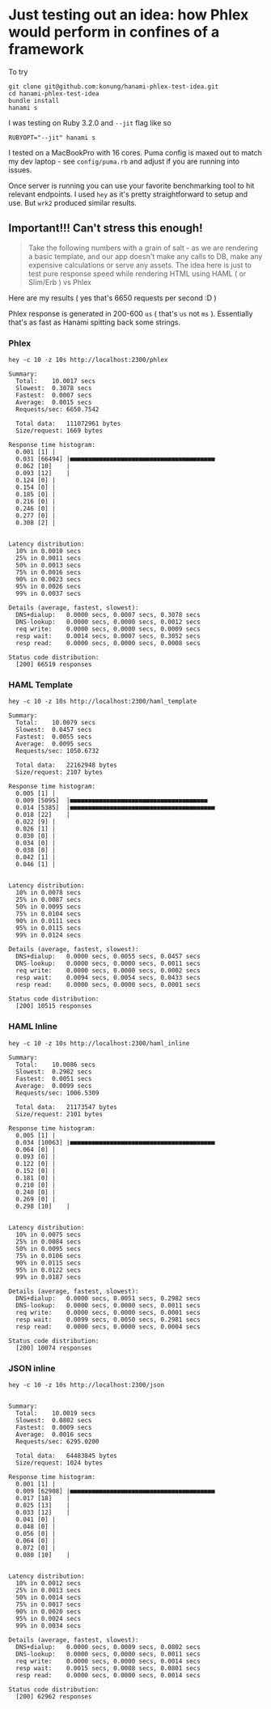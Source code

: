 # Just testing out an idea: how Phlex would perform in confines of a framework


To try

```shell
git clone git@github.com:konung/hanami-phlex-test-idea.git
cd hanami-phlex-test-idea
bundle install
hanami s
```

I was testing on Ruby 3.2.0 and `--jit` flag like so

```
RUBYOPT="--jit" hanami s
```

I tested on a MacBookPro with 16 cores.
Puma config is maxed out to match my dev laptop - see `config/puma.rb` and adjust if you are running into issues.

Once server is running  you can use your favorite benchmarking tool to hit relevant endpoints.
I used `hey` as it's pretty straightforward to setup and use. But `wrk2` produced similar results. 

## Important!!! Can't stress this enough!
> Take the following numbers with a grain of salt - as we are rendering a basic template, and our app doesn't make any calls to DB, make any expensive calculations or serve any assets.
> The idea here is just to test pure response speed while rendering HTML using HAML ( or Slim/Erb ) vs Phlex

Here are my results  ( yes that's 6650 requests per second :D )

Phlex response is generated in 200-600 `us` ( that's `us` not `ms` ). Essentially that's as fast as Hanami spitting back some strings.




### Phlex

```
hey -c 10 -z 10s http://localhost:2300/phlex

Summary:
  Total:	10.0017 secs
  Slowest:	0.3078 secs
  Fastest:	0.0007 secs
  Average:	0.0015 secs
  Requests/sec:	6650.7542

  Total data:	111072961 bytes
  Size/request:	1669 bytes

Response time histogram:
  0.001 [1]	|
  0.031 [66494]	|■■■■■■■■■■■■■■■■■■■■■■■■■■■■■■■■■■■■■■■■
  0.062 [10]	|
  0.093 [12]	|
  0.124 [0]	|
  0.154 [0]	|
  0.185 [0]	|
  0.216 [0]	|
  0.246 [0]	|
  0.277 [0]	|
  0.308 [2]	|


Latency distribution:
  10% in 0.0010 secs
  25% in 0.0011 secs
  50% in 0.0013 secs
  75% in 0.0016 secs
  90% in 0.0023 secs
  95% in 0.0026 secs
  99% in 0.0037 secs

Details (average, fastest, slowest):
  DNS+dialup:	0.0000 secs, 0.0007 secs, 0.3078 secs
  DNS-lookup:	0.0000 secs, 0.0000 secs, 0.0012 secs
  req write:	0.0000 secs, 0.0000 secs, 0.0009 secs
  resp wait:	0.0014 secs, 0.0007 secs, 0.3052 secs
  resp read:	0.0000 secs, 0.0000 secs, 0.0008 secs

Status code distribution:
  [200]	66519 responses

```


### HAML Template
```
hey -c 10 -z 10s http://localhost:2300/haml_template

Summary:
  Total:	10.0079 secs
  Slowest:	0.0457 secs
  Fastest:	0.0055 secs
  Average:	0.0095 secs
  Requests/sec:	1050.6732

  Total data:	22162948 bytes
  Size/request:	2107 bytes

Response time histogram:
  0.005 [1]	|
  0.009 [5095]	|■■■■■■■■■■■■■■■■■■■■■■■■■■■■■■■■■■■■■■
  0.014 [5385]	|■■■■■■■■■■■■■■■■■■■■■■■■■■■■■■■■■■■■■■■■
  0.018 [22]	|
  0.022 [9]	|
  0.026 [1]	|
  0.030 [0]	|
  0.034 [0]	|
  0.038 [0]	|
  0.042 [1]	|
  0.046 [1]	|


Latency distribution:
  10% in 0.0078 secs
  25% in 0.0087 secs
  50% in 0.0095 secs
  75% in 0.0104 secs
  90% in 0.0111 secs
  95% in 0.0115 secs
  99% in 0.0124 secs

Details (average, fastest, slowest):
  DNS+dialup:	0.0000 secs, 0.0055 secs, 0.0457 secs
  DNS-lookup:	0.0000 secs, 0.0000 secs, 0.0011 secs
  req write:	0.0000 secs, 0.0000 secs, 0.0002 secs
  resp wait:	0.0094 secs, 0.0054 secs, 0.0433 secs
  resp read:	0.0000 secs, 0.0000 secs, 0.0001 secs

Status code distribution:
  [200]	10515 responses
```

### HAML Inline
```
hey -c 10 -z 10s http://localhost:2300/haml_inline

Summary:
  Total:	10.0086 secs
  Slowest:	0.2982 secs
  Fastest:	0.0051 secs
  Average:	0.0099 secs
  Requests/sec:	1006.5309

  Total data:	21173547 bytes
  Size/request:	2101 bytes

Response time histogram:
  0.005 [1]	|
  0.034 [10063]	|■■■■■■■■■■■■■■■■■■■■■■■■■■■■■■■■■■■■■■■■
  0.064 [0]	|
  0.093 [0]	|
  0.122 [0]	|
  0.152 [0]	|
  0.181 [0]	|
  0.210 [0]	|
  0.240 [0]	|
  0.269 [0]	|
  0.298 [10]	|


Latency distribution:
  10% in 0.0075 secs
  25% in 0.0084 secs
  50% in 0.0095 secs
  75% in 0.0106 secs
  90% in 0.0115 secs
  95% in 0.0122 secs
  99% in 0.0187 secs

Details (average, fastest, slowest):
  DNS+dialup:	0.0000 secs, 0.0051 secs, 0.2982 secs
  DNS-lookup:	0.0000 secs, 0.0000 secs, 0.0011 secs
  req write:	0.0000 secs, 0.0000 secs, 0.0001 secs
  resp wait:	0.0099 secs, 0.0050 secs, 0.2981 secs
  resp read:	0.0000 secs, 0.0000 secs, 0.0004 secs

Status code distribution:
  [200]	10074 responses

```


### JSON inline
```
hey -c 10 -z 10s http://localhost:2300/json


Summary:
  Total:	10.0019 secs
  Slowest:	0.0802 secs
  Fastest:	0.0009 secs
  Average:	0.0016 secs
  Requests/sec:	6295.0200

  Total data:	64483845 bytes
  Size/request:	1024 bytes

Response time histogram:
  0.001 [1]	|
  0.009 [62908]	|■■■■■■■■■■■■■■■■■■■■■■■■■■■■■■■■■■■■■■■■
  0.017 [18]	|
  0.025 [13]	|
  0.033 [12]	|
  0.041 [0]	|
  0.048 [0]	|
  0.056 [0]	|
  0.064 [0]	|
  0.072 [0]	|
  0.080 [10]	|


Latency distribution:
  10% in 0.0012 secs
  25% in 0.0013 secs
  50% in 0.0014 secs
  75% in 0.0017 secs
  90% in 0.0020 secs
  95% in 0.0024 secs
  99% in 0.0034 secs

Details (average, fastest, slowest):
  DNS+dialup:	0.0000 secs, 0.0009 secs, 0.0802 secs
  DNS-lookup:	0.0000 secs, 0.0000 secs, 0.0011 secs
  req write:	0.0000 secs, 0.0000 secs, 0.0014 secs
  resp wait:	0.0015 secs, 0.0008 secs, 0.0801 secs
  resp read:	0.0000 secs, 0.0000 secs, 0.0014 secs

Status code distribution:
  [200]	62962 responses

  ```
